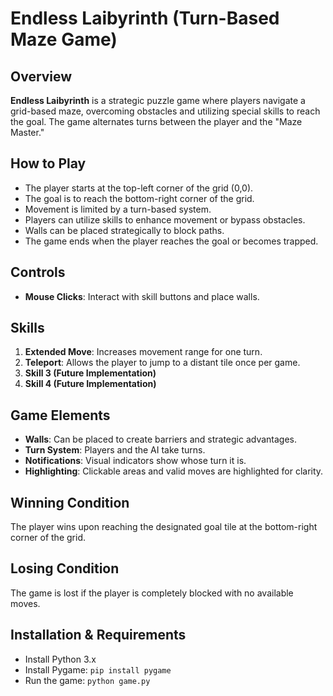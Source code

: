 # Endless Laibyrinth (Turn-Based Maze Game)

## Overview
**Endless Laibyrinth** is a strategic puzzle game where players navigate a grid-based maze, overcoming obstacles and utilizing special skills to reach the goal. The game alternates turns between the player and the "Maze Master."

## How to Play
- The player starts at the top-left corner of the grid (0,0).
- The goal is to reach the bottom-right corner of the grid.
- Movement is limited by a turn-based system.
- Players can utilize skills to enhance movement or bypass obstacles.
- Walls can be placed strategically to block paths.
- The game ends when the player reaches the goal or becomes trapped.

## Controls
- **Mouse Clicks**: Interact with skill buttons and place walls.

## Skills
1. **Extended Move**: Increases movement range for one turn.
2. **Teleport**: Allows the player to jump to a distant tile once per game.
3. **Skill 3 (Future Implementation)**
4. **Skill 4 (Future Implementation)**

## Game Elements
- **Walls**: Can be placed to create barriers and strategic advantages.
- **Turn System**: Players and the AI take turns.
- **Notifications**: Visual indicators show whose turn it is.
- **Highlighting**: Clickable areas and valid moves are highlighted for clarity.

## Winning Condition
The player wins upon reaching the designated goal tile at the bottom-right corner of the grid.

## Losing Condition
The game is lost if the player is completely blocked with no available moves.

## Installation & Requirements
- Install Python 3.x
- Install Pygame: `pip install pygame`
- Run the game: `python game.py`